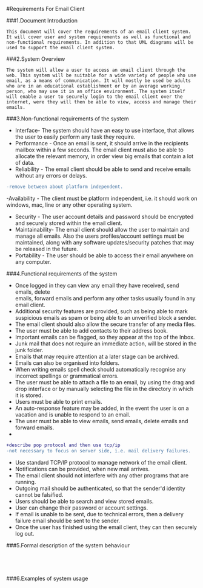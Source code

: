 #Requirements For Email Client

###1.Document Introduction  
```  
This document will cover the requirements of an email client system. It will cover user and system requirements as well as functional and non-functional requirements. In addition to that UML diagrams will be used to support the email client system. 

```  
###2.System	Overview

```  
The system will allow a user to access an email client through the web. This system will be suitable for a wide variety of people who use email, as a means of communication. It will mostly be used be adults who are in an educational establishment or by an average working person, who may use it in an office environment. The system itself will enable a user to securely login to the email client over the internet, were they will then be able to view, access and manage their emails. 
```


###3.Non-functional	requirements of	the	system
  
- Interface- The system should have an easy to use interface, that allows the user to easily perform any task they require.  
- Performance - Once an email is sent, it should arrive in the recipients mailbox within a few seconds. The email client must also be able to allocate the relevant memory, in order view big emails that contain a lot of data.
- Reliability - The email client should be able to send and receive emails without any errors or delays.

```diff
-remove between about platform independent.
```

-Availability - The client must be platform independent, i.e. it should work on windows, mac, line or any other operating system. 
- Security - The user account details and password should be encrypted and securely stored within the email client. 
- Maintainability- The email client should allow the user to maintain and manage all emails. Also the users profiles/account settings must be maintained, along with any software updates/security patches that may be released in the future. 
- Portability - The user should be able to access their email anywhere on any computer. 


 


###4.Functional requirements of	the	system
- Once logged in they can view any email they have received, send emails, delete      
  emails, forward emails and perform any other tasks usually found in any email client.  
- Additional security features are provided, such as being able to mark suspicious emails as spam or being able to an unverified block a sender. 
- The email client should also allow the secure transfer of any media files.
- The user must be able to add contacts to their address book. 
- Important emails can be flagged, so they appear at the top of the Inbox.
- Junk mail that does not require an immediate action, will be stored in the junk folder.
- Emails that may require attention at a later stage can be archived.
- Emails can also be organised into folders.
- When writing emails spell check should automatically recognise any incorrect spellings or grammatical errors. 
- The user must be able to attach a file to an email, by using the drag and drop interface or by manually selecting the file in the directory in which it is stored. 
- Users must be able to print emails.
- An auto-response feature may be added, in the event the user is on a vacation and is unable to respond to an email. 
- The user must be able to view emails, send emails, delete emails and forward emails.
- 
```diff
+describe pop protocol and then use tcp/ip 
-not necessary to focus on server side, i.e. mail delivery failures. 
```
- Use standard TCP/IP protocol to manage network of the email client. 
- Notifications can be provided, when new mail arrives. 
- The email client should not interfere with any other programs that are running. 
- Outgoing mail should be authenticated, so that the sender'd identity cannot be falsified. 
- Users should be able to search and view stored emails. 
- User can change their password or account settings.
- If email is unable to be sent, due to technical errors, then a delivery failure email should be sent to the sender. 
- Once the user has finished using the email client, they can then securely log out. 


###5.Formal	description	of the system behaviour
```  
 
 
 

```
###6.Examples of system	usage
```  
 
 
 

```